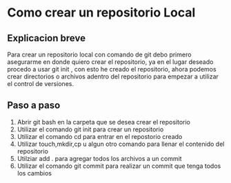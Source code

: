 
# Como crear un repositorio Local

## Explicacion breve
Para crear un repositorio local con comando de git debo primero asegurarme en donde quiero crear el repositorio, ya en el lugar deseado procedo a usar git init <nombre directorio>, con esto he creado el repositorio, ahora podemos crear directorios o archivos adentro del repositorio para empezar a utilizar el control de versiones.

## Paso a paso

1. Abrir git bash en la carpeta que se desea crear el repositorio
2. Utilizar el comando git init para crear un repositorio
3. Utilizar el comando cd para entrar en el repostorio creado
4. Utilizar touch,mkdir,cp u algun otro comando para llenar el contenido del repositorio
5. Utilziar add . para agregar todos los archivos a un commit
6. Utilizar el comando git commit para realizar un commit que tenga todos los cambios
